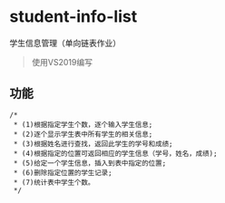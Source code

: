# student-info-list
学生信息管理（单向链表作业）

>使用VS2019编写

功能
----
```
/*
 * (1)根据指定学生个数，逐个输入学生信息;
 * (2)逐个显示学生表中所有学生的相关信息;
 * (3)根据姓名进行查找，返回此学生的学号和成绩;
 * (4)根据指定的位置可返回相应的学生信息（学号，姓名，成绩);
 * (5)给定一个学生信息，插入到表中指定的位置;
 * (6)删除指定位置的学生记录;
 * (7)统计表中学生个数。
 */
```
